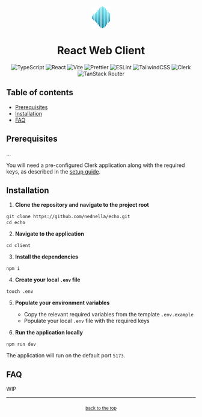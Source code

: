<!-- HEADER -->
<br id="top" />
<p align="center">
  <a href="https://github.com/nednella/echo" target="_blank" rel="noopener noreferrer">
    <img src="../docs/logo/echo-logo-256-light-gradient.svg" width="48" />
  </a>
</p>
<div align="center">
  <h1>React Web Client</h1>
  <p>
    <img alt="TypeScript" src="https://img.shields.io/badge/TypeScript-007ACC?style=for-the-badge&logo=typescript&logoColor=white"/>
    <img alt="React" src="https://img.shields.io/badge/React-20232A?style=for-the-badge&logo=react&logoColor=61DAFB"/>
    <img alt="Vite" src="https://img.shields.io/badge/Vite-B73BFE?style=for-the-badge&logo=vite&logoColor=FFD62E"/>
    <img alt="Prettier" src="https://img.shields.io/badge/prettier-1A2C34?style=for-the-badge&logo=prettier&logoColor=F7BA3E"/>
    <img alt="ESLint" src="https://img.shields.io/badge/eslint-3A33D1?style=for-the-badge&logo=eslint&logoColor=white"/>
    <img alt="TailwindCSS" src="https://img.shields.io/badge/Tailwind_CSS-38B2AC?style=for-the-badge&logo=tailwind-css&logoColor=white"/>
    <img alt="Clerk" src="https://img.shields.io/badge/Clerk-5138EE?style=for-the-badge&logo=clerk&logoColor=white"/>
    <img alt="TanStack Router" src="https://img.shields.io/badge/TanStack_Router-FF4154?style=for-the-badge"/>
  </p>
</div>

## Table of contents

- [Prerequisites](#prerequisites)
- [Installation](#installation)
- [FAQ](#faq)

## Prerequisites

...

You will need a pre-configured Clerk application along with the required keys, as described in the [setup guide](../docs/clerk-setup.md).

## Installation

1. **Clone the repository and navigate to the project root**

```
git clone https://github.com/nednella/echo.git
cd echo
```

2. **Navigate to the application**

```
cd client
```

3. **Install the dependencies**

```
npm i
```

4. **Create your local `.env` file**

```
touch .env
```

5. **Populate your environment variables**
    - Copy the relevant required variables from the template `.env.example`
    - Populate your local `.env` file with the required keys

6. **Run the application locally**

```
npm run dev
```

The application will run on the default port `5173`.

## FAQ

WIP

---

<!-- FOOTER -->
<p align="center">
  <sub><a href="#top">back to the top</a></sub>
</p>
